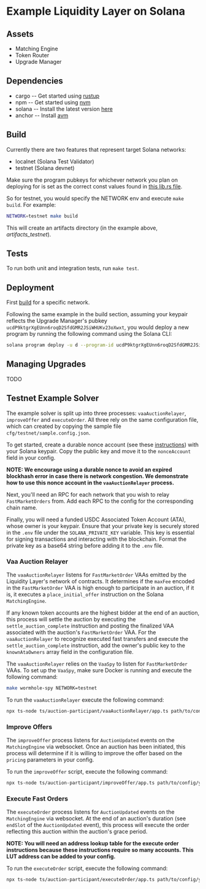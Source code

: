 # Example Liquidity Layer on Solana

## Assets

- Matching Engine
- Token Router
- Upgrade Manager

## Dependencies

- cargo -- Get started using [rustup](https://rustup.rs/)
- npm -- Get started using [nvm](https://github.com/nvm-sh/nvm?tab=readme-ov-file#install--update-script)
- solana -- Install the latest version [here](https://docs.solanalabs.com/cli/install#use-solanas-install-tool)
- anchor -- Install [avm](https://book.anchor-lang.com/getting_started/installation.html#anchor)

## Build

Currently there are two features that represent target Solana
networks:

- localnet (Solana Test Validator)
- testnet (Solana devnet)

Make sure the program pubkeys for whichever network you plan on deploying for is set as the correct
const values found in [this lib.rs file](modules/common/src/lib.rs).

So for testnet, you would specify the NETWORK env and execute `make build`. For example:

```sh
NETWORK=testnet make build
```

This will create an artifacts directory (in the example above, _artifacts_testnet_).

## Tests

To run both unit and integration tests, run `make test`.

## Deployment

First [build](#build) for a specific network.

Following the same example in the build section, assuming your keypair reflects the Upgrade
Manager's pubkey `ucdP9ktgrXgEUnn6roqD2SfdGMR2JSiWHUKv23oXwxt`, you would deploy a new program by
running the following command using the Solana CLI:

```sh
solana program deploy -u d --program-id ucdP9ktgrXgEUnn6roqD2SfdGMR2JSiWHUKv23oXwxt artifacts-testnet/upgrade_manager.so
```

## Managing Upgrades

TODO

## Testnet Example Solver

The example solver is split up into three processes: `vaaAuctionRelayer`, `improveOffer` and
`executeOrder`. All three rely on the same configuration file, which can created by copying the
sample file `cfg/testnet/sample.config.json`.

To get started, create a durable nonce account (see these
[instructions](https://solana.com/developers/guides/advanced/introduction-to-durable-nonces)) with
your Solana keypair. Copy the public key and move it to the `nonceAccount` field in your config.

**NOTE: We encourage using a durable nonce to avoid an expired blockhash error in case there is
network congestion. We demonstrate how to use this nonce account in the `vaaAuctionRelayer`
process.**

Next, you'll need an RPC for each network that you wish to relay `FastMarketOrders` from. Add each
RPC to the config for the corresponding chain name.

Finally, you will need a funded USDC Associated Token Account (ATA), whose owner is your keypair.
Ensure that your private key is securely stored in the `.env` file under the `SOLANA_PRIVATE_KEY`
variable. This key is essential for signing transactions and interacting with the blockchain.
Format the private key as a base64 string before adding it to the `.env` file.

### Vaa Auction Relayer

The `vaaAuctionRelayer` listens for `FastMarketOrder` VAAs emitted by the Liquidity Layer's network
of contracts. It determines if the `maxFee` encoded in the `FastMarketOrder` VAA is high enough to
participate in an auction, if it is, it executes a `place_initial_offer` instruction on the Solana
`MatchingEngine`.

If any known token accounts are the highest bidder at the end of an auction, this process will settle
the auction by executing the `settle_auction_complete` instruction and posting the finalized VAA
associated with the auction's `FastMarketOrder` VAA. For the `vaaAuctionRelayer` to recognize executed
fast transfers and execute the `settle_auction_complete` instruction, add the owner's public key to the
`knownAtaOwners` array field in the configuration file.

The `vaaAuctionRelayer` relies on the `VaaSpy` to listen for `FastMarketOrder` VAAs. To set up the
`VaaSpy`, make sure Docker is running and execute the following command:

```sh
make wormhole-spy NETWORK=testnet
```

To run the `vaaAuctionRelayer` execute the following command:

```sh
npx ts-node ts/auction-participant/vaaAuctionRelayer/app.ts path/to/config/your.config.json
```

### Improve Offers

The `improveOffer` process listens for `AuctionUpdated` events on the `MatchingEngine` via
websocket. Once an auction has been initiated, this process will determine if it is willing to
improve the offer based on the `pricing` parameters in your config.

To run the `improveOffer` script, execute the following command:

```sh
npx ts-node ts/auction-participant/improveOffer/app.ts path/to/config/your.config.json
```

### Execute Fast Orders

The `executeOrder` process listens for `AuctionUpdated` events on the `MatchingEngine` via
websocket. At the end of an auction's duration (see `endSlot` of the `AuctionUpdated` event), this
process will execute the order reflecting this auction within the auction's grace period.

**NOTE: You will need an address lookup table for the execute order instructions because these
instructions require so many accounts. This LUT address can be added to your config.**

To run the `executeOrder` script, execute the following command:

```sh
npx ts-node ts/auction-participant/executeOrder/app.ts path/to/config/your.config.json
```
